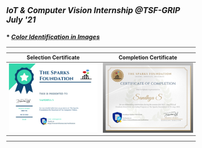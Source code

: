 ## _IoT &amp; Computer Vision Internship @TSF-GRIP July '21_

### * _[Color Identification in Images](https://github.com/sansuthi/Computer-Vision-The-Sparks-Foundation/blob/main/TASK%20%232/Task2%20Description.md)_
---
Selection Certificate      |  Completion Certificate
:-------------------------:|:-------------------------:
<img src="internship.png">  |  <img src="Certificate.png">
---
